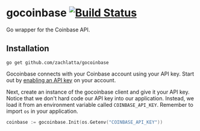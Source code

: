 # gocoinbase [![Build Status](https://travis-ci.org/zachlatta/gocoinbase.png?branch=master)](https://travis-ci.org/zachlatta/gocoinbase)

Go wrapper for the Coinbase API.

## Installation

    go get github.com/zachlatta/gocoinbase

Gocoinbase connects with your Coinbase account using your API key. Start out by 
[enabling an API key](https://coinbase.com/account/integrations) on your
account.

Next, create an instance of the gocoinbase client and give it your API key.
Notice that we don't hard code our API key into our application. Instead, we
load it from an environment variable called `COINBASE_API_KEY`. Remember to
import `os` in your application.

```go
coinbase := gocoinbase.Init(os.Getenv("COINBASE_API_KEY"))
```
